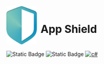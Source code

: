 <div style="display: inline-flex; align-items: center;">
  <img src="/Assets/logo.png" alt="App Shield Logo" width="80">
  <h1 style="margin-left: 10px;">App Shield</h1>
</div>

![Static Badge](https://img.shields.io/badge/windows-10%2F11-blue?color=cyan)
![Static Badge](https://img.shields.io/badge/PORTABLE-orange?style=flat&color=21af90)
<a href='https://github.com/shivamkapasia0' target="_blank"><img alt='c#' src='https://img.shields.io/badge/-100000?style=flat&logo=c#&logoColor=1AD6F7&labelColor=F4F4F4&color=27B30F'/></a>
<a href='https://github.com/shivamkapasia0' target="_blank"><img alt='' src='https://img.shields.io/badge/Source-available_-100000?style=plastic&logo=&logoColor=1AD6F7&labelColor=383838&color=D33A0F'/></a>

